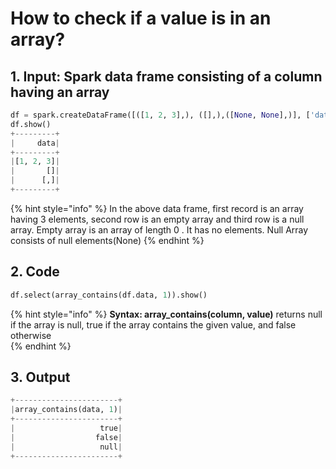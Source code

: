 # How to check if a value is in an array?

## 1.  Input:  Spark data frame consisting of a column having an array

```python
df = spark.createDataFrame([([1, 2, 3],), ([],),([None, None],)], ['data'])
df.show()
+---------+
|     data|
+---------+
|[1, 2, 3]|
|       []|
|      [,]|
+---------+
```

{% hint style="info" %}
In the above data frame, first record is an array having 3 elements, second row is an empty array and third row is a null array.                                                                                                              Empty array is an array of length 0 . It has no elements.                                                                  Null Array consists of null elements\(None\)
{% endhint %}

## 2.  Code 

```python
df.select(array_contains(df.data, 1)).show()
```

{% hint style="info" %}
**Syntax:   array\_contains\(column,  value\)**                                                                                                        returns null if the array is null, true if the array contains the given value, and false otherwise                                                                                                                                
{% endhint %}

## 3. Output

```python
+-----------------------+
|array_contains(data, 1)|
+-----------------------+
|                   true|
|                  false|
|                   null|
+-----------------------+
```

